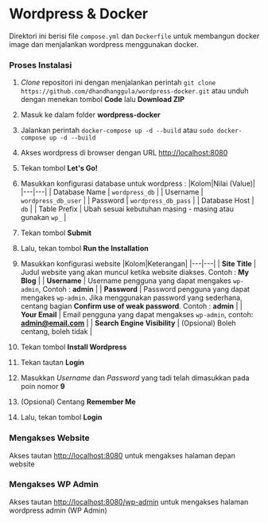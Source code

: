 # Wordpress & Docker

Direktori ini berisi file `compose.yml` dan `Dockerfile` untuk membangun docker image dan menjalankan wordpress menggunakan docker.

### Proses Instalasi
1. _Clone_ repositori ini dengan menjalankan perintah `git clone https://github.com/dhandhanggula/wordpress-docker.git` atau unduh dengan menekan tombol **Code** lalu **Download ZIP**
2. Masuk ke dalam folder **wordpress-docker**
3. Jalankan perintah `docker-compose up -d --build` atau `sudo docker-compose up -d --build`
4. Akses wordpress di browser dengan URL [http://localhost:8080](http://localhost:8080)
5. Tekan tombol **Let's Go!**
6. Masukkan konfigurasi database untuk wordpress :
   |Kolom|Nilai (Value)|
   |---|---|
   | Database Name | `wordpress_db` |
   | Username | `wordpress_db_user` |
   | Password | `wordpress_db_pass` |
   | Database Host | `db` |
   | Table Prefix | Ubah sesuai kebutuhan masing - masing atau gunakan `wp_` |

6. Tekan tombol **Submit**
7. Lalu, tekan tombol **Run the Installation**
8. Masukkan konfigurasi website
   |Kolom|Keterangan|
   |---|---|
   | **Site Title** | Judul website yang akan muncul ketika website diakses. Contoh : **My Blog** |
   | **Username** | Username pengguna yang dapat mengakes `wp-admin`, Contoh : **admin** |
   | **Password** | Password pengguna yang dapat mengakes `wp-admin`. Jika menggunakan password yang sederhana, centang bagian **Confirm use of weak password**. Contoh : **admin** |
   | **Your Email** | Email pengguna yang dapat mengakses `wp-admin`, contoh: **admin@email.com** |
   | **Search Engine Visibility** | (Opsional) Boleh centang, boleh tidak |
9. Tekan tombol **Install Wordpress**
10. Tekan tautan **Login**
11. Masukkan _Username_ dan _Password_ yang tadi telah dimasukkan pada poin nomor **9**
12. (Opsional) Centang **Remember Me**
13. Lalu, tekan tombol **Login**

### Mengakses Website

Akses tautan [http://localhost:8080](http://localhost:8080) untuk mengakses halaman depan website

### Mengakses WP Admin

Akses tautan [http://localhost:8080/wp-admin](http://localhost:8080/wp-admin) untuk mengakses halaman wordpress admin (WP Admin)
